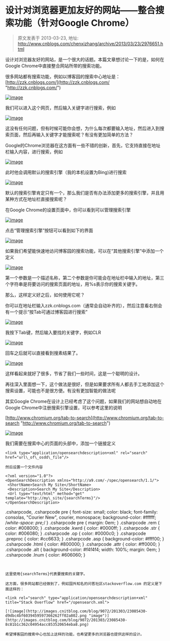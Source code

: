 # 设计对浏览器更加友好的网站——整合搜索功能（针对Google Chrome） 
> 原文发表于 2013-03-23, 地址: http://www.cnblogs.com/chenxizhang/archive/2013/03/23/2976651.html 


设计对浏览器友好的网站，是一个很大的话题。本篇文章想讨论一下的是，如何在Google Chrome中直接整合网站所带的搜索功能。

 很多网站都有搜索功能，例如以博客园的搜索中心地址是：[http://zzk.cnblogs.com/](http://zzk.cnblogs.com/ "http://zzk.cnblogs.com/")

 [![image](http://images.cnitblog.com/blog/9072/201303/23085323-29b34e1981674d4fb050c1b03b9c097e.png "image")](http://images.cnitblog.com/blog/9072/201303/23085322-f1a03c3641ec47db91790d92206d7173.png)

 我们可以进入这个网页，然后输入关键字进行搜索，例如

 [![image](http://images.cnitblog.com/blog/9072/201303/23085334-421c05a11008493ba5f628ebf90f9e45.png "image")](http://images.cnitblog.com/blog/9072/201303/23085331-de3a8071b73e4d4f9abffe7675fab611.png)

 这没有任何问题，但有时候可能你会想，为什么每次都要输入地址，然后进入到搜索页面，然后再输入关键字才能搜索呢？有没有更加简单的方法？

 Google的Chrome浏览器在这方面有一些不错的创新，首先，它支持直接在地址栏输入内容，进行搜索，例如

 [![image](http://images.cnitblog.com/blog/9072/201303/23085339-caaf93fcf05a4110b08325d8a526802c.png "image")](http://images.cnitblog.com/blog/9072/201303/23085338-2c68dc5d04064303aa7ead66daa16c92.png)

 此时他会调用默认的搜索引擎（我的本机设置为Bing)进行搜索

 [![image](http://images.cnitblog.com/blog/9072/201303/23085345-4858b9c31c2c4eaa97b60122cf3e0828.png "image")](http://images.cnitblog.com/blog/9072/201303/23085343-da0db64b43934c4ab3e57f21fd49d632.png)

 默认的搜索引擎肯定只有一个，那么我们是否有办法添加更多的搜索引擎，并且用某种方式在地址栏直接搜索呢？

 在Google Chrome的设置页面中，你可以看到可以管理搜索引擎

 [![image](http://images.cnitblog.com/blog/9072/201303/23085348-15aef260ced8408bb093513d7a223e62.png "image")](http://images.cnitblog.com/blog/9072/201303/23085347-932a77474fff4b0ea5b86a93e2e7e4a8.png)

 点击“管理搜索引擎”按钮可以看到如下的界面

 [![image](http://images.cnitblog.com/blog/9072/201303/23085352-596210980dd94b1f9244eec7c9fe27a3.png "image")](http://images.cnitblog.com/blog/9072/201303/23085350-7a44abdabd254e0e8b2df9db891855c9.png)

 如果我们希望能快速地访问博客园的搜索功能，可以在“其他搜索引擎”中添加一个定义

 [![image](http://images.cnitblog.com/blog/9072/201303/23085357-583b79bee9b94c11ba96aeeaa000a8c1.png "image")](http://images.cnitblog.com/blog/9072/201303/23085356-8526abe8c53345158dd30d092a785259.png)

 第一个参数是一个描述名称，第二个参数是你可能会在地址栏中输入的地址，第三个字符串是将要访问的搜索页面的地址，用%s表示你的搜索关键字。

 那么，这样定义好之后，如何使用它呢？

 你可以在地址栏输入zzk.cnblogs.com（通常会自动补齐的），然后注意看右侧会有一个提示“按Tab可通过博客园进行搜索”

 [![image](http://images.cnitblog.com/blog/9072/201303/23085403-3f8527937f6d432f9cbc5e031fcd36f8.png "image")](http://images.cnitblog.com/blog/9072/201303/23085402-6788989f920f41bfa9f4b0dc0d5e8c4b.png)

 我按下Tab键，然后输入要找的关键字，例如CLR

 [![image](http://images.cnitblog.com/blog/9072/201303/23085407-0d1381fca1c94fb3baa114bdb823a42a.png "image")](http://images.cnitblog.com/blog/9072/201303/23085406-f7716da84e524ed4915a4fbb0d616fee.png)

 回车之后就可以直接看到搜素结果了。

 [![image](http://images.cnitblog.com/blog/9072/201303/23085417-fb294d8f72094428b5b1c332124bea71.png "image")](http://images.cnitblog.com/blog/9072/201303/23085415-0157c7957f184fa48e143785546ac8df.png)

 这样看起来就好了很多，节省了我们一些时间，这是一个聪明的设计。

 再往深入里面想一下，这个做法是很好，但是如果要求所有人都去手工地添加这个搜索设置，可能也不是很方便。有没有更加智能的做法呢

 其实Google Chrome在设计上已经考虑了这个问题，如果我们的网站想自动地在Google Chrome中注册搜索引擎设置，可以参考这里的说明

 [http://www.chromium.org/tab-to-search](http://www.chromium.org/tab-to-search "http://www.chromium.org/tab-to-search")

 [![image](http://images.cnitblog.com/blog/9072/201303/23085427-aea8283d900e47929db0ac7076e7a72d.png "image")](http://images.cnitblog.com/blog/9072/201303/23085425-0d22a4c997eb4d0f918e56fd3a03c969.png)

 我们需要在搜索中心的页面的头部中，添加一个链接定义


```
<link type="application/opensearchdescription+xml" rel="search"        href="url\_of\_osdd\_file"/>
```

```
然后设置一个文件内容
```

```
<?xml version="1.0"?>
<OpenSearchDescription xmlns="http://a9.com/-/spec/opensearch/1.1/">
 <ShortName>Search My Site</ShortName>
 <Description>Search My Site</Description>
 <Url type="text/html" method="get" template="http://my\_site/{searchTerms}"/>
</OpenSearchDescription>
```

.csharpcode, .csharpcode pre
{
 font-size: small;
 color: black;
 font-family: consolas, "Courier New", courier, monospace;
 background-color: #ffffff;
 /*white-space: pre;*/
}
.csharpcode pre { margin: 0em; }
.csharpcode .rem { color: #008000; }
.csharpcode .kwrd { color: #0000ff; }
.csharpcode .str { color: #006080; }
.csharpcode .op { color: #0000c0; }
.csharpcode .preproc { color: #cc6633; }
.csharpcode .asp { background-color: #ffff00; }
.csharpcode .html { color: #800000; }
.csharpcode .attr { color: #ff0000; }
.csharpcode .alt 
{
 background-color: #f4f4f4;
 width: 100%;
 margin: 0em;
}
.csharpcode .lnum { color: #606060; }


```
 
```

```
这里使用{searchTerms}代表要搜索的关键字。
```

```
这方面，很多网站都已经做到了，例如国外知名的问答社区stackoverflow.com 的定义是下面这样的：
```

```
<link rel="search" type="application/opensearchdescription+xml" title="Stack Overflow" href="/opensearch.xml">
```

```
[![image](http://images.cnitblog.com/blog/9072/201303/23085430-d9dbc4bf6039459597366262ff02a802.png "image")](http://images.cnitblog.com/blog/9072/201303/23085430-8c81b1c362c04954acc853520654eba8.png)
```

```
希望博客园的搜索中心也加上这样的功能，也希望更多的浏览器也提供这样的设计。
```
